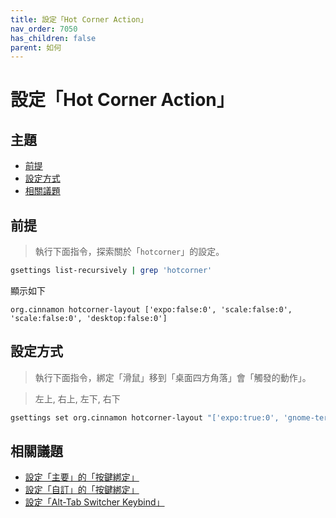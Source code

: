 ```yaml
---
title: 設定「Hot Corner Action」
nav_order: 7050
has_children: false
parent: 如何
---
```



# 設定「Hot Corner Action」




## 主題

* [前提](#前提)
* [設定方式](#設定方式)
* [相關議題](#相關議題)




## 前提

> 執行下面指令，探索關於「`hotcorner`」的設定。

``` sh
gsettings list-recursively | grep 'hotcorner'
```

顯示如下

```
org.cinnamon hotcorner-layout ['expo:false:0', 'scale:false:0', 'scale:false:0', 'desktop:false:0']
```




## 設定方式

> 執行下面指令，綁定「滑鼠」移到「桌面四方角落」會「觸發的動作」。

> 左上, 右上, 左下, 右下

``` sh
gsettings set org.cinnamon hotcorner-layout "['expo:true:0', 'gnome-terminal:true:0', 'scale:true:0', 'desktop:true:0']"
```




## 相關議題

* [設定「主要」的「按鍵綁定」](https://samwhelp.github.io/note-about-linuxmint-cinnamon/read/howto/config-keybind/config-keybind-main.html)
* [設定「自訂」的「按鍵綁定」](https://samwhelp.github.io/note-about-linuxmint-cinnamon/read/howto/config-keybind/config-keybind-custom.html)
* [設定「Alt-Tab Switcher Keybind」](https://samwhelp.github.io/note-about-linuxmint-cinnamon/read/howto/config-alttab-switcher/config-alttab-switcher-keybind.html)
